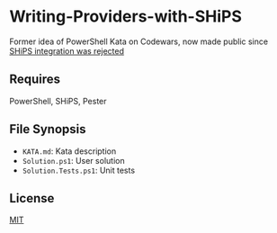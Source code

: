 # Writing-Providers-with-SHiPS

Former idea of PowerShell Kata on Codewars, now made public since [SHiPS integration was rejected](https://github.com/codewars/runner/issues/123#issuecomment-862953755)

## Requires

PowerShell, SHiPS, Pester

## File Synopsis

- `KATA.md`: Kata description
- `Solution.ps1`: User solution
- `Solution.Tests.ps1`: Unit tests

## License

[MIT](./LICENSE)
